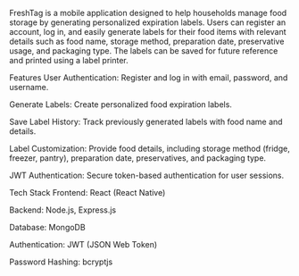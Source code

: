 FreshTag is a mobile application designed to help households manage food storage by generating personalized expiration labels. Users can register an account, log in, and easily generate labels for their food items with relevant details such as food name, storage method, preparation date, preservative usage, and packaging type. The labels can be saved for future reference and printed using a label printer.

Features
User Authentication: Register and log in with email, password, and username.

Generate Labels: Create personalized food expiration labels.

Save Label History: Track previously generated labels with food name and details.

Label Customization: Provide food details, including storage method (fridge, freezer, pantry), preparation date, preservatives, and packaging type.

JWT Authentication: Secure token-based authentication for user sessions.

Tech Stack
Frontend: React (React Native)

Backend: Node.js, Express.js

Database: MongoDB

Authentication: JWT (JSON Web Token)

Password Hashing: bcryptjs

